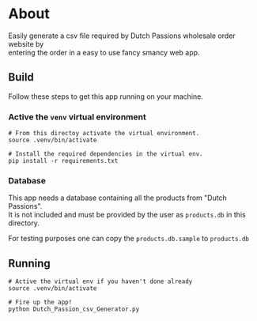 # About 

Easily generate a csv file required by Dutch Passions wholesale order website by  
entering the order in a easy to use fancy smancy web app.  

## Build

Follow these steps to get this app running on your machine.

### Active the `venv` virtual environment

```
# From this directoy activate the virtual environment.
source .venv/bin/activate

# Install the required dependencies in the virtual env.
pip install -r requirements.txt
```

### Database

This app needs a database containing all the products from "Dutch Passions".  
It is not included and must be provided by the user as `products.db` in this  
directory.

For testing purposes one can copy the `products.db.sample` to `products.db`

## Running

```console
# Active the virtual env if you haven't done already
source .venv/bin/activate

# Fire up the app!
python Dutch_Passion_csv_Generator.py
```

